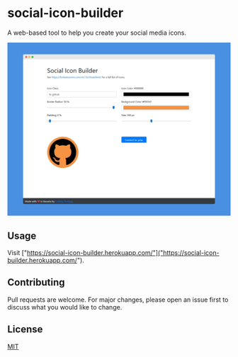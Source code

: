 # social-icon-builder

A web-based tool to help you create your social media icons.

![Screenshot of the website](media/screenshot.png "Social Icon Builder")

## Usage

Visit ["https://social-icon-builder.herokuapp.com/"]("https://social-icon-builder.herokuapp.com/").

## Contributing
Pull requests are welcome. For major changes, please open an issue first to discuss what you would like to change.

## License
[MIT](https://choosealicense.com/licenses/mit/)

